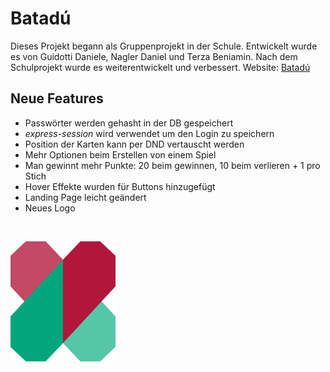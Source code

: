 # Batadú

Dieses Projekt begann als Gruppenprojekt in der Schule. Entwickelt wurde es von Guidotti Daniele, Nagler Daniel und Terza Beniamin. Nach dem Schulprojekt wurde es weiterentwickelt und verbessert.
Website: [Batadú](batadu.com)


## Neue Features

 - Passwörter werden gehasht in der DB gespeichert
 - *express-session* wird verwendet um den Login zu speichern
 - Position der Karten kann per DND vertauscht werden
 - Mehr Optionen beim Erstellen von einem Spiel
 - Man gewinnt mehr Punkte: 20 beim gewinnen, 10 beim verlieren + 1 pro Stich
 - Hover Effekte wurden für Buttons hinzugefügt
 - Landing Page leicht geändert
 - Neues Logo
<br>

![My Image](frontend/public/logo192.png)
